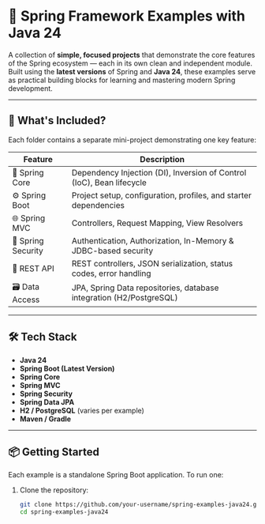 # 🌱 Spring Framework Examples with Java 24

A collection of **simple, focused projects** that demonstrate the core features of the Spring ecosystem — each in its own clean and independent module.  
Built using the **latest versions** of Spring and **Java 24**, these examples serve as practical building blocks for learning and mastering modern Spring development.

---

## 🚀 What's Included?

Each folder contains a separate mini-project demonstrating one key feature:

| Feature            | Description                                                                 |
|--------------------|-----------------------------------------------------------------------------|
| 🧩 Spring Core      | Dependency Injection (DI), Inversion of Control (IoC), Bean lifecycle      |
| ⚙️ Spring Boot      | Project setup, configuration, profiles, and starter dependencies           |
| 🌐 Spring MVC       | Controllers, Request Mapping, View Resolvers                               |
| 🔐 Spring Security  | Authentication, Authorization, In-Memory & JDBC-based security             |
| 📡 REST API         | REST controllers, JSON serialization, status codes, error handling         |
| 🗃️ Data Access      | JPA, Spring Data repositories, database integration (H2/PostgreSQL)        |

---

## 🛠 Tech Stack

- **Java 24**
- **Spring Boot (Latest Version)**
- **Spring Core**
- **Spring MVC**
- **Spring Security**
- **Spring Data JPA**
- **H2 / PostgreSQL** (varies per example)
- **Maven / Gradle**

---

## 📦 Getting Started

Each example is a standalone Spring Boot application. To run one:

1. Clone the repository:
   ```bash
   git clone https://github.com/your-username/spring-examples-java24.git
   cd spring-examples-java24
